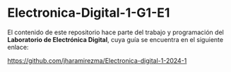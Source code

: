 # Electronica-Digital-1-G1-E1

El contenido de este repositorio hace parte del trabajo y programación del **Laboratorio de Electrónica Digital**, cuya guía se encuentra en el siguiente enlace:

https://github.com/jharamirezma/Electronica-digital-1-2024-1

